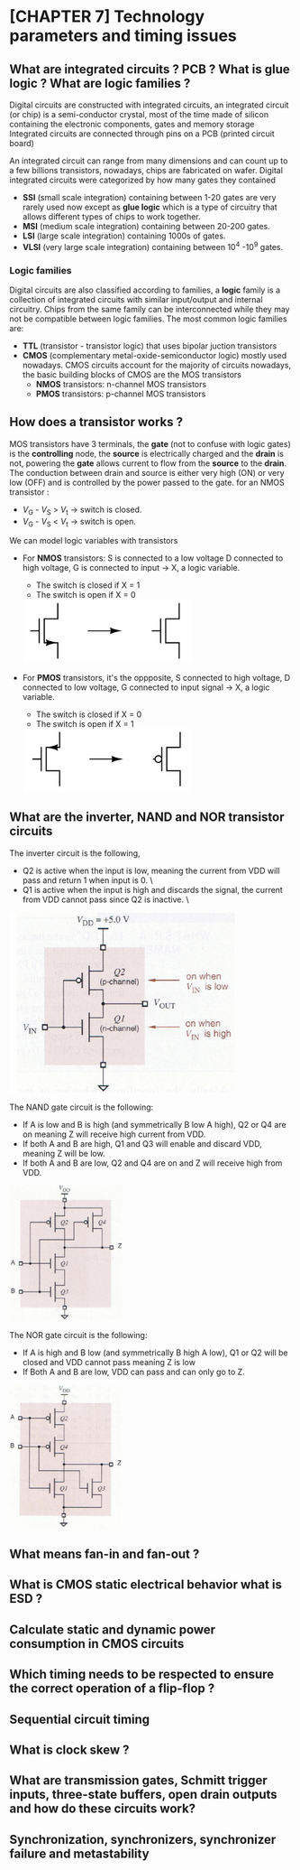 # [CHAPTER 7] Technology parameters and timing issues
## What are integrated circuits ? PCB ? What is glue logic ? What are logic families ?
Digital circuits are constructed with integrated circuits, an integrated circuit (or chip) is a semi-conductor crystal, most of the time made of silicon containing the electronic components, gates and memory storage
Integrated circuits are connected through pins on a PCB (printed circuit board)

An integrated circuit can range from many dimensions and can count up to a few billions transistors, nowadays, chips are fabricated on wafer.
Digital integrated circuits were categorized by how many gates they contained
- **SSI** (small scale integration) containing between 1-20 gates are very rarely used now except as **glue logic** which is a type of circuitry that allows different types of chips to work together.
- **MSI** (medium scale integration) containing between 20-200 gates.
- **LSI** (large scale integration) containing 1000s of gates.
- **VLSI** (very large scale integration) containing between 10<sup>4</sup> -10<sup>9</sup> gates.

### Logic families 
Digital circuits are also classified according to families, a **logic** family is a collection of integrated circuits with similar input/output and internal circuitry. Chips from the same family can be interconnected while they may not be compatible between logic families.
The most common logic families are:
- **TTL** (transistor - transistor logic) that uses bipolar juction transistors
- **CMOS** (complementary metal-oxide-semiconductor logic) mostly used nowadays. CMOS circuits account for the majority of circuits nowadays, the basic building blocks of CMOS are the MOS transistors
  - **NMOS** transistors: n-channel MOS transistors
  - **PMOS** transistors: p-channel MOS transistors

## How does a transistor works ?
MOS transistors have 3 terminals, the **gate** (not to confuse with logic gates) is the **controlling** node, the **source** is electrically charged and the **drain** is not, powering the **gate**
allows current to flow from the **source** to the **drain**. \
The conduction between drain and source is either very high (ON) or very low (OFF) and is controlled by the power passed to the gate.
for an NMOS transistor :
- _V_<sub>G</sub> - _V_<sub>S</sub> > _V_<sub>t</sub> &rarr; switch is closed.
- _V_<sub>G</sub> - _V_<sub>S</sub> &lt; _V_<sub>t</sub> &rarr; switch is open. 

We can model logic variables with transistors
- For **NMOS** transistors: S is connected to a low voltage D connected to high voltage, G is connected to input &rarr; X, a logic variable.
  - The switch is closed if X = 1
  - The switch is open if X = 0

  <img src= ./images/chapter7/NMOS.png width = 300 />

- For **PMOS** transistors, it's the oppposite, S connected to high voltage, D connected to low voltage, G connected to input signal &rarr; X, a logic variable.
  - The switch is closed if X = 0
  - The switch is open if X = 1

  <img src= ./images/chapter7/PMOS.png width = 300 />

## What are the inverter, NAND and NOR transistor circuits
The inverter circuit is the following, 
- Q2 is active when the input is low, meaning the current from VDD will pass and return 1 when input is 0. \
- Q1 is active when the input is high and discards the signal, the current from VDD cannot pass since Q2 is inactive. \

<img src= ./images/chapter7/inverter.png width = 400 />

The NAND gate circuit is the following:
- If A is low and B is high (and symmetrically B low A high), Q2 or Q4 are on meaning Z will receive high current from VDD.
- If both A and B are high, Q1 and Q3 will enable and discard VDD, meaning Z will be low.
- If both A and B are low, Q2 and Q4 are on and Z will receive high from VDD.

<img src= ./images/chapter7/nand.png width = 200 />

The NOR gate circuit is the following:
- If A is high and B low (and symmetrically B high A low), Q1 or Q2 will be closed and VDD cannot pass meaning Z is low
- If Both A and B are low, VDD can pass and can only go to Z.

<img src= ./images/chapter7/nor.png width = 200 />

## What means fan-in and fan-out ?
## What is CMOS static electrical behavior what is ESD ?
## Calculate static and dynamic power consumption in CMOS circuits
## Which timing needs to be respected to ensure the correct operation of a flip-flop ?
## Sequential circuit timing
## What is clock skew ?
## What are transmission gates, Schmitt trigger inputs, three-state buffers, open drain outputs and how do these circuits work? 
## Synchronization, synchronizers, synchronizer failure and metastability
